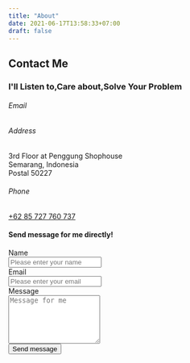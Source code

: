 ```yaml
---
title: "About"
date: 2021-06-17T13:58:33+07:00
draft: false
---
```


<section class="flex flex-align-items-center flex-justify-content-center">
    <div>
        <h1 class="text-center">Contact Me</h1>
        <h3 class="text-center">I'll <span id="word-rotating">Listen to,Care about,Solve</span> Your Problem</h3>
    </div>
</section>

<section class="margin-xlarge margin-remove-horizontal@m grid grid-4-columns grid-1-columns@m gap-medium">
    <div>
        <h6>Email</h6>
        <p><a id="email-link"></a></p>
        <h6>Address</h6>
        <p>3rd Floor at Penggung Shophouse<br/>Semarang, Indonesia<br/>Postal 50227</p>
        <h6>Phone</h6>
        <p><a href="tel:+6285727760737">+62 85 727 760 737</a></p>
    </div>
    <div class="grid-column-span-3 grid-column-span-1@m">
        <h4>Send message for me directly!</h4>
        <form id="contact-form" method="post" role="form">
            <div class="form-field margin-remove-left margin-remove-top">
                <label class="form-label margin-remove-top">Name</label>
                <div class="form-control">
                    <input type="text" placeholder="Please enter your name" class="form-input width-1/2 width-1/1@m" />
                </div>
            </div>
            <div class="form-field margin-remove-horizontal">
                <label class="form-label">Email</label>
                <div class="form-control">
                    <input type="email" placeholder="Please enter your email" class="form-input width-1/2 width-1/1@m" />
                </div>
            </div>
            <div class="form-field margin-remove-horizontal">
                <label class="form-label">Message</label>
                <div class="form-control">
                    <textarea placeholder="Message for me" class="form-input width-1/1" rows="6"></textarea>
                </div>
            </div>
            <div class="form-field margin-remove-horizontal">
                <div class="form-control">
                    <button type="submit" class="button button-primary">Send message</button>
                </div>
            </div>
        </form>
    </div>
</section>

<script>
    var emailLink =  document.getElementById('email-link');
    emailLink.setAttribute('href', 'mailto:' + 'hi' + '@' + 'pratamabayu' + '.' + 'com');
    emailLink.innerText = 'hi' + '@' + 'pratamabayu' + '.' + 'com';

    var contactform =  document.getElementById('contact-form');
    contactform.setAttribute('action', '//formspree.io/' + 'contact.me.pratama.bayu' + '@' + 'gmail' + '.' + 'com');
</script>

